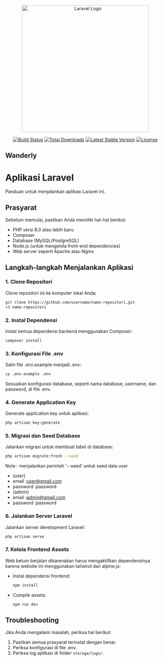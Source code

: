 <p align="center"><a href="https://laravel.com" target="_blank"><img src="https://raw.githubusercontent.com/laravel/art/master/logo-lockup/5%20SVG/2%20CMYK/1%20Full%20Color/laravel-logolockup-cmyk-red.svg" width="400" alt="Laravel Logo"></a></p>

<p align="center">
<a href="https://github.com/laravel/framework/actions"><img src="https://github.com/laravel/framework/workflows/tests/badge.svg" alt="Build Status"></a>
<a href="https://packagist.org/packages/laravel/framework"><img src="https://img.shields.io/packagist/dt/laravel/framework" alt="Total Downloads"></a>
<a href="https://packagist.org/packages/laravel/framework"><img src="https://img.shields.io/packagist/v/laravel/framework" alt="Latest Stable Version"></a>
<a href="https://packagist.org/packages/laravel/framework"><img src="https://img.shields.io/packagist/l/laravel/framework" alt="License"></a>
</p>

## Wanderly

# Aplikasi Laravel

Panduan untuk menjalankan aplikasi Laravel ini.

## Prasyarat
Sebelum memulai, pastikan Anda memiliki hal-hal berikut:
- PHP versi 8.0 atau lebih baru
- Composer
- Database (MySQL/PostgreSQL)
- Node.js (untuk mengelola front-end dependencies)
- Web server seperti Apache atau Nginx

## Langkah-langkah Menjalankan Aplikasi

### 1. Clone Repositori
Clone repositori ini ke komputer lokal Anda:
```bash
git clone https://github.com/username/nama-repositori.git
cd nama-repositori
```

### 2. Instal Dependensi
Instal semua dependensi backend menggunakan Composer:
```bash
composer install
```

### 3. Konfigurasi File .env
Salin file .env.example menjadi .env:
```bash
cp .env.example .env
```
Sesuaikan konfigurasi database, seperti nama database, username, dan password, di file .env.

### 4. Generate Application Key
Generate application key untuk aplikasi:
```bash
php artisan key:generate
```

### 5. Migrasi dan Seed Database
Jalankan migrasi untuk membuat tabel di database:
```bash
php artisan migrate:fresh --seed
```
Note : menjalankan perintah '--seed' untuk seed data user
- (user)
- email :user@gmail.com
- password :password
- (admin)
- email :admin@gmail.com
- password :password

### 6. Jalankan Server Laravel
Jalankan server development Laravel:
```bash
php artisan serve
```

### 7. Kelola Frontend Assets
Web belum berjalan dikarenakan harus mengaktifkan dependensinya karena website ini menggunakan tailwind dan alpine.js:
- Instal dependensi frontend:
  ```bash
  npm install
  ```
- Compile assets:
  ```bash
  npm run dev
  ```

## Troubleshooting
Jika Anda mengalami masalah, periksa hal berikut:
1. Pastikan semua prasyarat terinstal dengan benar.
2. Periksa konfigurasi di file .env.
3. Periksa log aplikasi di folder `storage/logs/`.
